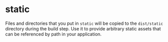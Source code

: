 # static

Files and directories that you put in `static` will be copied to the
`dist/static` directory during the build step. Use it to provide
arbitrary static assets that can be referenced by path in your
application.
